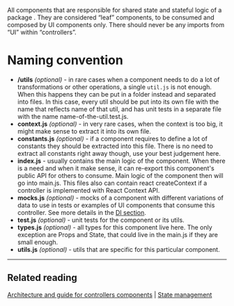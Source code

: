 All components that are responsible for shared state and stateful logic of a package . They
are considered “leaf” components, to be consumed and composed by UI components only. There should
never be any imports from “UI” within “controllers”.

# Naming convention

-   **/utils** _(optional)_ - in rare cases when a component needs to do a lot of transformations or
    other operations, a single `util.js` is not enough. When this happens they can be put in a
    folder instead and separated into files. In this case, every util should be put into its own
    file with the name that reflects name of that util, and has unit tests in a separate file with
    the name name-of-the-util.test.js.
-   **context.js** _(optional)_ - in very rare cases, when the context is too big, it might make
    sense to extract it into its own file.
-   **constants.js** _(optional)_ - if a component requires to define a lot of constants they should
    be extracted into this file. There is no need to extract all constants right away though, use
    your best judgement here.
-   **index.js** - usually contains the main logic of the component. When there is a need and when
    it make sense, it can re-export this component's public API for others to consume. Main logic of
    the component then will go into main.js. This files also can contain react createContext if a
    controller is implemented with React Context API.
-   **mocks.js** _(optional)_ - mocks of a component with different variations of data to use in
    tests or examples of UI components that consume this controller. See more details in the
    [DI section](../../components/dependency-injection.md).
-   **test.js** _(optional)_ - unit tests for the component or its utils.
-   **types.js** _(optional)_ - all types for this component live here. The only exception are Props
    and State, that could live in the main.js if they are small enough.
-   **utils.js** _(optional)_ - utils that are specific for this particular component.

---

## Related reading

[Architecture and guide for controllers components](../../components/components-types/controllers) |
[State management](../../components/state-management)
